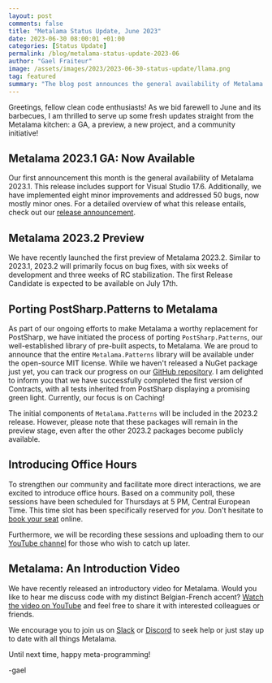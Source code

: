 ```yaml
---
layout: post 
comments: false
title: "Metalama Status Update, June 2023"
date: 2023-06-30 08:00:01 +01:00
categories: [Status Update]
permalink: /blog/metalama-status-update-2023-06
author: "Gael Fraiteur"
image: /assets/images/2023/2023-06-30-status-update/llama.png
tag: featured
summary: "The blog post announces the general availability of Metalama 2023.1, the preview of Metalama 2023.2, the porting of PostSharp.Patterns to Metalama, and the introduction of office hours for direct community interaction."
---
```


Greetings, fellow clean code enthusiasts! As we bid farewell to June and its barbecues, I am thrilled to serve up some fresh updates straight from the Metalama kitchen: a GA, a preview, a new project, and a community initiative!

## Metalama 2023.1 GA: Now Available

Our first announcement this month is the general availability of Metalama 2023.1. This release includes support for Visual Studio 17.6. Additionally, we have implemented eight minor improvements and addressed 50 bugs, now mostly minor ones. For a detailed overview of what this release entails, check out our [release announcement](https://metalama.net/blog/metalama-2023-1-ga).

## Metalama 2023.2 Preview

We have recently launched the first preview of Metalama 2023.2. Similar to 2023.1, 2023.2 will primarily focus on bug fixes, with six weeks of development and three weeks of RC stabilization. The first Release Candidate is expected to be available on July 17th.

## Porting PostSharp.Patterns to Metalama

As part of our ongoing efforts to make Metalama a worthy replacement for PostSharp, we have initiated the process of porting `PostSharp.Patterns`, our well-established library of pre-built aspects, to Metalama. We are proud to announce that the entire `Metalama.Patterns` library will be available under the open-source MIT license. While we haven't released a NuGet package just yet, you can track our progress on our [GitHub repository](https://github.com/postsharp/Metalama.Patterns/tree/develop/2023.2). I am delighted to inform you that we have successfully completed the first version of Contracts, with all tests inherited from PostSharp displaying a promising green light. Currently, our focus is on Caching!

The initial components of `Metalama.Patterns` will be included in the 2023.2 release. However, please note that these packages will remain in the preview stage, even after the other 2023.2 packages become publicly available.

## Introducing Office Hours

To strengthen our community and facilitate more direct interactions, we are excited to introduce office hours. Based on a community poll, these sessions have been scheduled for Thursdays at 5 PM, Central European Time. This time slot has been specifically reserved for _you_. Don't hesitate to [book your seat](https://calendly.com/gaelf/metalama-office-hours) online.

Furthermore, we will be recording these sessions and uploading them to our [YouTube channel](https://www.youtube-nocookie.com/playlist?list=PLsz2cAZTx3-C1faF8DW8ywnwYHsr8c6sW) for those who wish to catch up later.

## Metalama: An Introduction Video

We have recently released an introductory video for Metalama. Would you like to hear me discuss code with my distinct Belgian-French accent? [Watch the video on YouTube](https://www.youtube-nocookie.com/watch?v=hvNKFKW6YZw) and feel free to share it with interested colleagues or friends.

We encourage you to join us on [Slack](https://www.postsharp.net/slack) or [Discord](https://www.postsharp.net/discord) to seek help or just stay up to date with all things Metalama.

Until next time, happy meta-programming!

-gael
